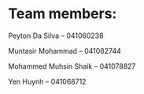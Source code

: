 # Team members:

Peyton Da Silva – 041060238

Muntasir Mohammad – 041082744

Mohammed Muhsin Shaik – 041078827

Yen Huynh – 041068712
